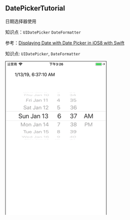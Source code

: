 DatePickerTutorial 
----------------
日期选择器使用

知识点：`UIDatePicker` `DateFormatter`

参考：[Displaying Date with Date Picker in iOS8 with Swift](https://www.ioscreator.com/tutorials/display-date-date-picker-ios8-swift)

知识点: `UIDatePicker`, `DateFormatter`


![](DatePickerTutorial.jpg)